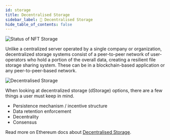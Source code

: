 ```yaml
---
id: storage
title: Decentralised Storage
sidebar_label: 🫙 Decentralised Storage
hide_table_of_contents: false
---
```


![Status of NFT Storage](/img/guide/Status-of-NFT-storage.png "Status of NFT Storage")

Unlike a centralized server operated by a single company or organization, decentralized storage systems consist of a peer-to-peer network of user-operators who hold a portion of the overall data, creating a resilient file storage sharing system. These can be in a blockchain-based application or any peer-to-peer-based network.

![Decentralised Storage](/img/guide/storage.jpg "Decentralised Storage")

When looking at decentralized storage (dStorage) options, there are a few things a user must keep in mind.

- Persistence mechanism / incentive structure
- Data retention enforcement
- Decentrality
- Consensus

Read more on Ethereum docs about [Decentralised Storage](https://ethereum.org/en/developers/docs/storage/).
